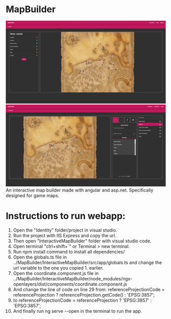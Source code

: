 # MapBuilder
![Screenshot of the mapviewer](https://github.com/sjimbonator/MapBuilder/blob/master/screenshots/Screenshot1.PNG)
![Screenshot of the mapviewer](https://github.com/sjimbonator/MapBuilder/blob/master/screenshots/screenshot2.PNG)
An interactive map builder made with angular and asp.net. Specifically designed for game maps.

# Instructions to run webapp:
1. Open the "Identity" folder/project in visual studio.
2. Run the project with IIS Express and copy the url.
3. Then open "InteractiveMapBuilder" folder with visual studio code.
4. Open terminal "ctrl+shift+`" or Terminal > new terminal.
5. Run npm install command to install all dependencies/ 
6. Open the globals.ts file in ../MapBuilder/InteractiveMapBuilder/src/app/globals.ts and change the url variable to the one you copied 1. earlier.
7. Open the coordinate.component.js file in ../MapBuilder/InteractiveMapBuilder/node_modules/ngx-openlayers/dist/components/coordinate.component.js
8. And change the line of code on line 29 from: referenceProjectionCode = referenceProjection ? referenceProjection.getCode() : 'EPSG:3857';
9. to referenceProjectionCode = referenceProjection ? 'EPSG:3857' : 'EPSG:3857';
10. And finally run ng serve --open in the terminal to run the app.
